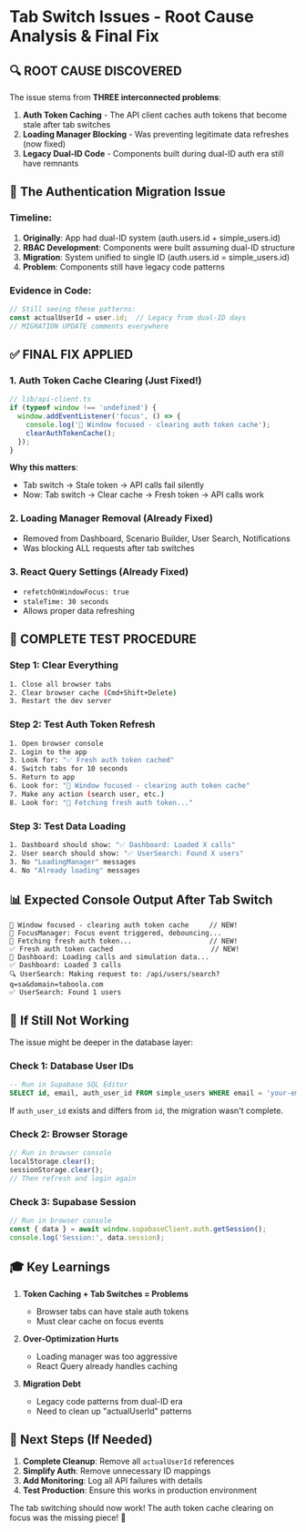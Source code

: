 # Tab Switch Issues - Root Cause Analysis & Final Fix

## 🔍 ROOT CAUSE DISCOVERED

The issue stems from **THREE interconnected problems**:

1. **Auth Token Caching** - The API client caches auth tokens that become stale after tab switches
2. **Loading Manager Blocking** - Was preventing legitimate data refreshes (now fixed)
3. **Legacy Dual-ID Code** - Components built during dual-ID auth era still have remnants

## 🎯 The Authentication Migration Issue

### Timeline:
1. **Originally**: App had dual-ID system (auth.users.id + simple_users.id)
2. **RBAC Development**: Components were built assuming dual-ID structure
3. **Migration**: System unified to single ID (auth.users.id = simple_users.id)
4. **Problem**: Components still have legacy code patterns

### Evidence in Code:
```typescript
// Still seeing these patterns:
const actualUserId = user.id;  // Legacy from dual-ID days
// MIGRATION UPDATE comments everywhere
```

## ✅ FINAL FIX APPLIED

### 1. Auth Token Cache Clearing (Just Fixed!)
```typescript
// lib/api-client.ts
if (typeof window !== 'undefined') {
  window.addEventListener('focus', () => {
    console.log('🔄 Window focused - clearing auth token cache');
    clearAuthTokenCache();
  });
}
```

**Why this matters**: 
- Tab switch → Stale token → API calls fail silently
- Now: Tab switch → Clear cache → Fresh token → API calls work

### 2. Loading Manager Removal (Already Fixed)
- Removed from Dashboard, Scenario Builder, User Search, Notifications
- Was blocking ALL requests after tab switches

### 3. React Query Settings (Already Fixed)
- `refetchOnWindowFocus: true`
- `staleTime: 30 seconds`
- Allows proper data refreshing

## 🧪 COMPLETE TEST PROCEDURE

### Step 1: Clear Everything
```bash
1. Close all browser tabs
2. Clear browser cache (Cmd+Shift+Delete)
3. Restart the dev server
```

### Step 2: Test Auth Token Refresh
```bash
1. Open browser console
2. Login to the app
3. Look for: "✅ Fresh auth token cached"
4. Switch tabs for 10 seconds
5. Return to app
6. Look for: "🔄 Window focused - clearing auth token cache"
7. Make any action (search user, etc.)
8. Look for: "🔄 Fetching fresh auth token..."
```

### Step 3: Test Data Loading
```bash
1. Dashboard should show: "✅ Dashboard: Loaded X calls"
2. User search should show: "✅ UserSearch: Found X users"
3. No "LoadingManager" messages
4. No "Already loading" messages
```

## 📊 Expected Console Output After Tab Switch

```
🔄 Window focused - clearing auth token cache     // NEW!
🎯 FocusManager: Focus event triggered, debouncing...
🔄 Fetching fresh auth token...                   // NEW!
✅ Fresh auth token cached                        // NEW!
🔄 Dashboard: Loading calls and simulation data...
✅ Dashboard: Loaded 3 calls
🔍 UserSearch: Making request to: /api/users/search?q=sa&domain=taboola.com
✅ UserSearch: Found 1 users
```

## 🚨 If Still Not Working

The issue might be deeper in the database layer:

### Check 1: Database User IDs
```sql
-- Run in Supabase SQL Editor
SELECT id, email, auth_user_id FROM simple_users WHERE email = 'your-email@domain.com';
```
If `auth_user_id` exists and differs from `id`, the migration wasn't complete.

### Check 2: Browser Storage
```javascript
// Run in browser console
localStorage.clear();
sessionStorage.clear();
// Then refresh and login again
```

### Check 3: Supabase Session
```javascript
// Run in browser console
const { data } = await window.supabaseClient.auth.getSession();
console.log('Session:', data.session);
```

## 🎓 Key Learnings

1. **Token Caching + Tab Switches = Problems**
   - Browser tabs can have stale auth tokens
   - Must clear cache on focus events

2. **Over-Optimization Hurts**
   - Loading manager was too aggressive
   - React Query already handles caching

3. **Migration Debt**
   - Legacy code patterns from dual-ID era
   - Need to clean up "actualUserId" patterns

## 🔧 Next Steps (If Needed)

1. **Complete Cleanup**: Remove all `actualUserId` references
2. **Simplify Auth**: Remove unnecessary ID mappings
3. **Add Monitoring**: Log all API failures with details
4. **Test Production**: Ensure this works in production environment

The tab switching should now work! The auth token cache clearing on focus was the missing piece! 🚀 
